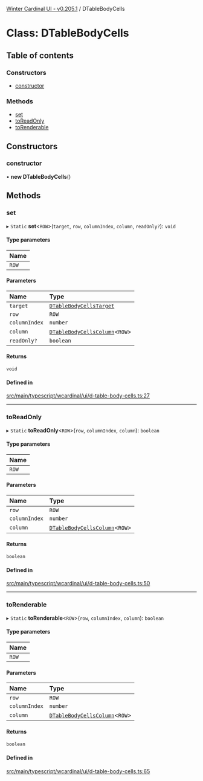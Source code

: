 [Winter Cardinal UI - v0.205.1](../index.md) / DTableBodyCells

# Class: DTableBodyCells

## Table of contents

### Constructors

- [constructor](DTableBodyCells.md#constructor)

### Methods

- [set](DTableBodyCells.md#set)
- [toReadOnly](DTableBodyCells.md#toreadonly)
- [toRenderable](DTableBodyCells.md#torenderable)

## Constructors

### constructor

• **new DTableBodyCells**()

## Methods

### set

▸ `Static` **set**<`ROW`\>(`target`, `row`, `columnIndex`, `column`, `readOnly?`): `void`

#### Type parameters

| Name |
| :------ |
| `ROW` |

#### Parameters

| Name | Type |
| :------ | :------ |
| `target` | [`DTableBodyCellsTarget`](../interfaces/DTableBodyCellsTarget.md) |
| `row` | `ROW` |
| `columnIndex` | `number` |
| `column` | [`DTableBodyCellsColumn`](../interfaces/DTableBodyCellsColumn.md)<`ROW`\> |
| `readOnly?` | `boolean` |

#### Returns

`void`

#### Defined in

[src/main/typescript/wcardinal/ui/d-table-body-cells.ts:27](https://github.com/winter-cardinal/winter-cardinal-ui/blob/v0.205.1/src/main/typescript/wcardinal/ui/d-table-body-cells.ts#L27)

___

### toReadOnly

▸ `Static` **toReadOnly**<`ROW`\>(`row`, `columnIndex`, `column`): `boolean`

#### Type parameters

| Name |
| :------ |
| `ROW` |

#### Parameters

| Name | Type |
| :------ | :------ |
| `row` | `ROW` |
| `columnIndex` | `number` |
| `column` | [`DTableBodyCellsColumn`](../interfaces/DTableBodyCellsColumn.md)<`ROW`\> |

#### Returns

`boolean`

#### Defined in

[src/main/typescript/wcardinal/ui/d-table-body-cells.ts:50](https://github.com/winter-cardinal/winter-cardinal-ui/blob/v0.205.1/src/main/typescript/wcardinal/ui/d-table-body-cells.ts#L50)

___

### toRenderable

▸ `Static` **toRenderable**<`ROW`\>(`row`, `columnIndex`, `column`): `boolean`

#### Type parameters

| Name |
| :------ |
| `ROW` |

#### Parameters

| Name | Type |
| :------ | :------ |
| `row` | `ROW` |
| `columnIndex` | `number` |
| `column` | [`DTableBodyCellsColumn`](../interfaces/DTableBodyCellsColumn.md)<`ROW`\> |

#### Returns

`boolean`

#### Defined in

[src/main/typescript/wcardinal/ui/d-table-body-cells.ts:65](https://github.com/winter-cardinal/winter-cardinal-ui/blob/v0.205.1/src/main/typescript/wcardinal/ui/d-table-body-cells.ts#L65)
